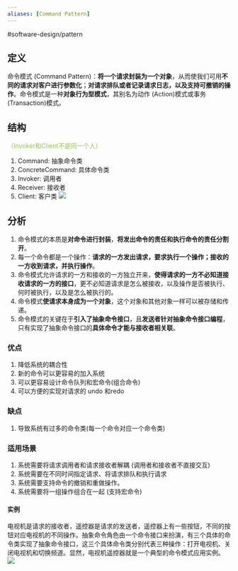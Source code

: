 ```yaml
---
aliases: [Command Pattern]
---
```

#software-design/pattern

## 定义
命令模式 (Command Pattern)：**将一个请求封装为一个对象**，从而使我们可用**不同的请求对客户进行参数化**；**对请求排队或者记录请求日志，以及支持可撤销的操作**。命令模式是一种**对象行为型模式**，其别名为动作 (Action)模式或事务 (Transaction)模式。

## 结构
<font color="#9bbb59">（Invoker和Client不是同一个人）</font>
1. Command: 抽象命令类
2. ConcreteCommand: 具体命令类
3. Invoker: 调用者
4. Receiver: 接收者
5. Client: 客户类
![](https://spricoder.oss-cn-shanghai.aliyuncs.com/2021-Software-System-Design/img/lec05/7.png)

## 分析
1. 命令模式的本质是**对命令进行封装**，**将发出命令的责任和执行命令的责任分割开**。
2. 每一个命令都是一个操作：**请求的一方发出请求，要求执行一个操作；接收的一方收到请求，并执行操作**。
3. 命令模式允许请求的一方和接收的一方独立开来，**使得请求的一方不必知道接收请求的一方的接口**，更不必知道请求是怎么被接收，以及操作是否被执行、何时被执行，以及是怎么被执行的。
4. 命令模式**使请求本身成为一个对象**，这个对象和其他对象一样可以被存储和传递。
5. 命令模式的关键在于**引入了抽象命令接口**，且**发送者针对抽象命令接口编程**，只有实现了抽象命令接口的**具体命令才能与接收者相关联**。

### 优点
1.  降低系统的耦合性
2.  新的命令可以更容易的加入系统
3.  可以更容易设计命令队列和宏命令(组合命令)
4.  可以方便的实现对请求的 undo 和redo

### 缺点
1. 导致系统有过多的命令类(每一个命令对应一个命令类)

### 适用场景
1. 系统需要将请求调用者和请求接收者解耦 (调用者和接收者不直接交互)
2. 系统需要在不同时间指定请求、将请求排队和执行请求
3. 系统需要支持命令的撤销和重做操作。
4. 系统需要将一组操作组合在一起 (支持宏命令)

#### 实例
电视机是请求的接收者，遥控器是请求的发送者，遥控器上有一些按钮，不同的按钮对应电视机的不同操作。抽象命令角色由一个命令接口来扮演，有三个具体的命令类实现了抽象命令接口，这三个具体命令类分别代表三种操作：打开电视机、关闭电视机和切换频道。显然，电视机遥控器就是一个典型的命令模式应用实例。
![](https://spricoder.oss-cn-shanghai.aliyuncs.com/2021-Software-System-Design/img/lec05/9.png)
